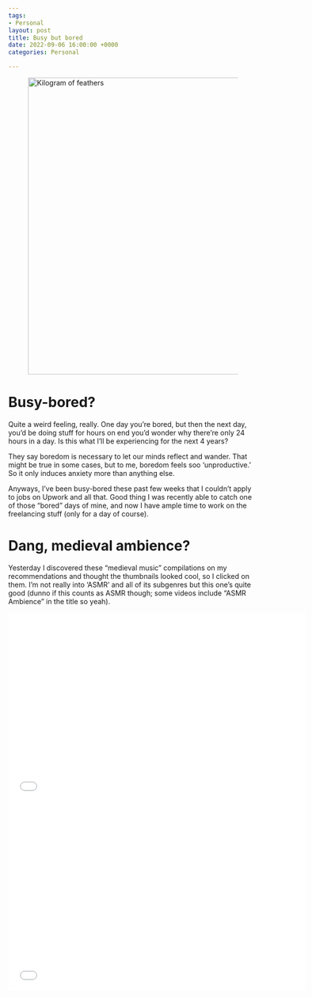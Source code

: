 ```yaml
---
tags:
- Personal
layout: post
title: Busy but bored
date: 2022-09-06 16:00:00 +0000
categories: Personal

---
```

<figure><img src="https://cdn.discordapp.com/attachments/993410728088305734/1016802781547479100/unknown.png" alt="Kilogram of feathers" style="width:600px;"> <figcaption></figcaption> </figure>

# Busy-bored?

Quite a weird feeling, really. One day you’re bored, but then the next day, you’d be doing stuff for hours on end you’d wonder why there’re only 24 hours in a day. Is this what I’ll be experiencing for the next 4 years?

They say boredom is necessary to let our minds reflect and wander. That might be true in some cases, but to me, boredom feels soo ‘unproductive.’ So it only induces anxiety more than anything else.

Anyways, I’ve been busy-bored these past few weeks that I couldn’t apply to jobs on Upwork and all that. Good thing I was recently able to catch one of those “bored” days of mine, and now I have ample time to work on the freelancing stuff (only for a day of course).

# Dang, medieval ambience?

Yesterday I discovered these “medieval music” compilations on my recommendations and thought the thumbnails looked cool, so I clicked on them. I’m not really into ‘ASMR’ and all of its subgenres but this one’s quite good (dunno if this counts as ASMR though; some videos include “ASMR Ambience” in the title so yeah).

<iframe width="600" height="382" src="[https://www.youtube.com/embed/Bt5k9KLRYeU](https://www.youtube.com/embed/Bt5k9KLRYeU "https://www.youtube.com/embed/Bt5k9KLRYeU")" title="YouTube video player" frameborder="0" allow="accelerometer; autoplay; clipboard-write; encrypted-media; gyroscope; picture-in-picture" allowfullscreen></iframe>

<iframe width="600" height="382" src="[https://www.youtube.com/embed/uIscpDKWqQ0](https://www.youtube.com/embed/uIscpDKWqQ0 "https://www.youtube.com/embed/uIscpDKWqQ0")" title="YouTube video player" frameborder="0" allow="accelerometer; autoplay; clipboard-write; encrypted-media; gyroscope; picture-in-picture" allowfullscreen></iframe>